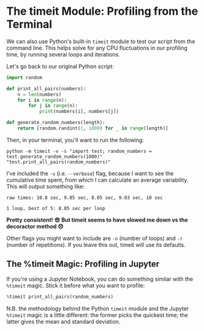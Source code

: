 # The timeit Module: Profiling from the Terminal

We can also use Python's built-in `timeit` module to test our script from the command line. This helps solve for any CPU fluctuations in our profiling time, by running several loops and iterations. 

Let's go back to our original Python script:

```python
import random

def print_all_pairs(numbers):
    n = len(numbers)
    for i in range(n):        
        for j in range(n):    
            print(numbers[i], numbers[j])

def generate_random_numbers(length):
    return [random.randint(1, 1000) for _ in range(length)]
```

Then, in your terminal, you'll want to run the following:

```shell
python -m timeit -v -s "import test; random_numbers = test.generate_random_numbers(1000)" "test.print_all_pairs(random_numbers)"
```

I've included the `-v` (i.e. `--verbose`) flag, because I want to see the cumulative time spent, from which I can calculate an average variability. This will output something like:

```shell 
raw times: 10.8 sec, 9.85 sec, 8.05 sec, 9.03 sec, 10 sec

1 loop, best of 5: 8.05 sec per loop
```

**Pretty consistent! 😎**
**But timeit seems to have slowed me down vs the decoractor method 😞**

Other flags you might want to include are `-n` (number of loops) and `-r` (number of repetitions). If you leave this out, timeit will use its defaults. 

## The %timeit Magic: Profiling in Jupyter

If you're using a Jupyter Notebook, you can do something similar with the `%timeit` magic. Stick it before what you want to profile:

```python
%timeit print_all_pairs(random_numbers)
```

N.B. the methodology behind the Python `timeit` module and the Jupyter `%timeit` magic is a little different: the former picks the quickest time; the latter gives the mean and standard deviation.
